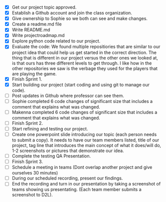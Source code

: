 - [x] Get our project topic approved.
- [x] Establish a Github account and join the class organization.
- [x] Give ownership to Sophie so we both can see and make changes.
- [x] Create a readme.md file
- [x] Write README.md
- [x] Write projectroadmap.md
- [x] Explore python code related to our project.
- [x] Evaluate the code: We found multiple repositiories that are similar to our project idea that could help us get started in the correct direction. The thing that is different in our project versus the other ones we looked at, is that ours has three different levels to get through. I like how in the other repositories we saw is the verbage they used for the players that are playing the game. 
- [x] Finish Sprint 1.
- [x] Start building our project (start coding and using git to manage our code).
- [ ] Post updates in Github where professor can see them.
- [ ] Sophie completed 6 code changes of significant size that includes a comment that explains what was changed.
- [ ] Makenna completed 6 code changes of significant size that includes a comment that explains what was changed.
- [ ] Finish Sprint 2.
- [ ] Start refining and testing our project.
- [ ] Create one powerpoint slide introducing our topic (each person needs to submit a copy). It needs to have our team members listed, title of our project, tag line that introduces the main concept of what it does/will do, 1-2 screenshots or pictures that demonstrate our idea.
- [ ] Complete the testing QA Presentation.
- [ ] Finish Sprint 3.
- [ ] Schedule a meeting in teams (Dont overlap another project and give ourselves 30 minutes)
- [ ] During our scheduled recording, present our findings.
- [ ] End the recording and turn in our presentation by taking a screenshot of teams showing us presentating. (Each team member submits a screenshot to D2L).
